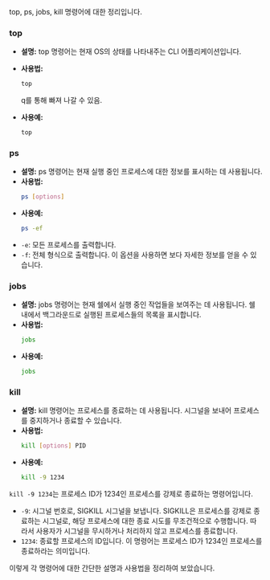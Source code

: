 top, ps, jobs, kill 명령어에 대한 정리입니다.

### top
- **설명:** top 명령어는 현재 OS의 상태를 나타내주는 CLI 어플리케이션입니다.
- **사용법:**
  ```bash
  top
  ```
  q를 통해 빠져 나갈 수 있음.
  
- **사용예:**
  ```bash
  top
  ```
  
### ps
- **설명:** ps 명령어는 현재 실행 중인 프로세스에 대한 정보를 표시하는 데 사용됩니다.
- **사용법:**
  ```bash
  ps [options]
  ```
- **사용예:**
  ```bash
  ps -ef
  ```
- `-e`: 모든 프로세스를 출력합니다.
- `-f`: 전체 형식으로 출력합니다. 이 옵션을 사용하면 보다 자세한 정보를 얻을 수 있습니다.

### jobs
- **설명:** jobs 명령어는 현재 쉘에서 실행 중인 작업들을 보여주는 데 사용됩니다. 쉘 내에서 백그라운드로 실행된 프로세스들의 목록을 표시합니다.
- **사용법:**
  ```bash
  jobs
  ```
- **사용예:**
  ```bash
  jobs
  ```

### kill
- **설명:** kill 명령어는 프로세스를 종료하는 데 사용됩니다. 시그널을 보내어 프로세스를 중지하거나 종료할 수 있습니다.
- **사용법:**
  ```bash
  kill [options] PID
  ```
- **사용예:**
  ```bash
  kill -9 1234
  ```
`kill -9 1234`는 프로세스 ID가 1234인 프로세스를 강제로 종료하는 명령어입니다.
- `-9`: 시그널 번호로, SIGKILL 시그널을 보냅니다. SIGKILL은 프로세스를 강제로 종료하는 시그널로, 해당 프로세스에 대한 종료 시도를 무조건적으로 수행합니다. 따라서 사용자가 시그널을 무시하거나 처리하지 않고 프로세스를 종료합니다.
- `1234`: 종료할 프로세스의 ID입니다. 이 명령어는 프로세스 ID가 1234인 프로세스를 종료하라는 의미입니다.


이렇게 각 명령어에 대한 간단한 설명과 사용법을 정리하여 보았습니다.
